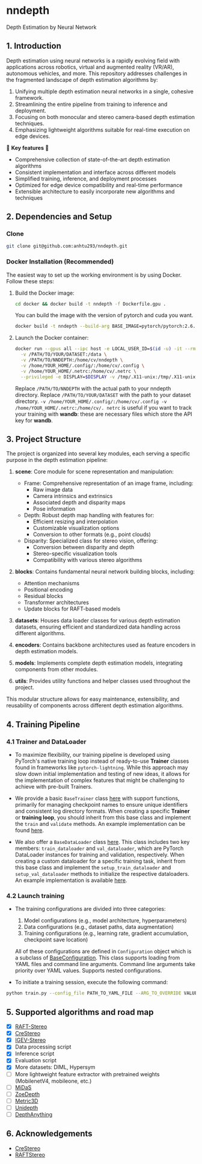 # nndepth
Depth Estimation by Neural Network

## 1. Introduction

Depth estimation using neural networks is a rapidly evolving field with applications across robotics, virtual and augmented reality (VR/AR), autonomous vehicles, and more. This repository addresses challenges in the fragmented landscape of depth estimation algorithms by:

1. Unifying multiple depth estimation neural networks in a single, cohesive framework.
2. Streamlining the entire pipeline from training to inference and deployment.
3. Focusing on both monocular and stereo camera-based depth estimation techniques.
4. Emphasizing lightweight algorithms suitable for real-time execution on edge devices.

🌟 **Key features** :star2:
- Comprehensive collection of state-of-the-art depth estimation algorithms
- Consistent implementation and interface across different models
- Simplified training, inference, and deployment processes
- Optimized for edge device compatibility and real-time performance
- Extensible architecture to easily incorporate new algorithms and techniques

## 2. Dependencies and Setup

### Clone
```bash
git clone git@github.com:anhtu293/nndepth.git
```

### Docker Installation (Recommended)

The easiest way to set up the working environment is by using Docker. Follow these steps:

1. Build the Docker image:
   ```bash
   cd docker && docker build -t nndepth -f Dockerfile.gpu .
   ```

   You can build the image with the version of pytorch and cuda you want.
   ```bash
   docker build -t nndepth --build-arg BASE_IMAGE=pytorch/pytorch:2.6.0-cuda12.4-cudnn9-devel --build-arg PYTHON_VERSION=3.10 --build-arg PYTORCH_VERSION=2.6.0 --build-arg TORCHVISION_VERSION=0.17.1 --build-arg TORCHAUDIO_VERSION=2.6.0 .
   ```

2. Launch the Docker container:
   ```bash
   docker run --gpus all --ipc host -e LOCAL_USER_ID=$(id -u) -it --rm \
     -v /PATH/TO/YOUR/DATASET:/data \
     -v /PATH/TO/NNDEPTH:/home/cv/nndepth \
     -v /home/YOUR_HOME/.config/:/home/cv/.config \
     -v /home/YOUR_HOME/.netrc:/home/cv/.netrc \
     --privileged -e DISPLAY=$DISPLAY -v /tmp/.X11-unix:/tmp/.X11-unix nndepth
   ```

   Replace `/PATH/TO/NNDEPTH` with the actual path to your nndepth directory.
   Replace `/PATH/TO/YOUR/DATASET` with the path to your dataset directory.
   `-v /home/YOUR_HOME/.config/:/home/cv/.config -v /home/YOUR_HOME/.netrc:/home/cv/.
   netrc` is useful if you want to track your training with **wandb**: these are necessary files which
   store the API key for **wandb**.


## 3. Project Structure
The project is organized into several key modules, each serving a specific purpose in the depth estimation pipeline:

1. **scene**: Core module for scene representation and manipulation:
   - Frame: Comprehensive representation of an image frame, including:
     - Raw image data
     - Camera intrinsics and extrinsics
     - Associated depth and disparity maps
     - Pose information
   - Depth: Robust depth map handling with features for:
     - Efficient resizing and interpolation
     - Customizable visualization options
     - Conversion to other formats (e.g., point clouds)
   - Disparity: Specialized class for stereo vision, offering:
     - Conversion between disparity and depth
     - Stereo-specific visualization tools
     - Compatibility with various stereo algorithms

2. **blocks**: Contains fundamental neural network building blocks, including:
   - Attention mechanisms
   - Positional encoding
   - Residual blocks
   - Transformer architectures
   - Update blocks for RAFT-based models

3. **datasets**: Houses data loader classes for various depth estimation datasets, ensuring efficient and standardized data handling across different algorithms.

4. **encoders**: Contains backbone architectures used as feature encoders in depth estimation models.

5. **models**: Implements complete depth estimation models, integrating components from other modules.

6. **utils**: Provides utility functions and helper classes used throughout the project.

This modular structure allows for easy maintenance, extensibility, and reusability of components across different depth estimation algorithms.



## 4. Training Pipeline
### 4.1 **Trainer** and **DataLoader**
- To maximize flexibility, our training pipeline is developed using PyTorch's native training loop instead of ready-to-use **Trainer** classes found in frameworks like `pytorch-lightning`. While this approach may slow down initial implementation and testing of new ideas, it allows for the implementation of complex features that might be challenging to achieve with pre-built Trainers.

- We provide a basic `BaseTrainer` class [here](nndepth/utils/base_trainer.py) with support functions, primarily for managing checkpoint names to ensure unique identifiers and consistent log directory formats. When creating a specific **Trainer** or **training loop**, you should inherit from this base class and implement the `train` and `validate` methods. An example implementation can be found [here](nndepth/models/raft_stereo/raft_trainer.py).

- We also offer a `BaseDataLoader` class [here](nndepth/utils/base_dataloader.py). This class includes two key members: `train_dataloader` and `val_dataloader`, which are PyTorch DataLoader instances for training and validation, respectively. When creating a custom dataloader for a specific training task, inherit from this base class and implement the `setup_train_dataloader` and `setup_val_dataloader` methods to initialize the respective dataloaders. An example implementation is available [here](nndepth/datasets/tartanair_disparity.py).


### 4.2 Launch training
- The training configurations are divided into three categories:
  1. Model configurations (e.g., model architecture, hyperparameters)
  2. Data configurations (e.g., dataset paths, data augmentation)
  3. Training configurations (e.g., learning rate, gradient accumulation, checkpoint save location)

  All of these configurations are defined in `Configuration` object which is a subclass of [BaseConfiguration](nndepth/utils/base_config.py). This class supports loading from YAML files and command line arguments. Command line arguments take priority over YAML values. Supports nested configurations.

- To initiate a training session, execute the following command:
```bash
python train.py --config_file PATH_TO_YAML_FILE --ARG_TO_OVERRIDE VALUE_TO_OVERRIDE
```

## 5. Supported algorithms and road map
- [x] [RAFT-Stereo](https://arxiv.org/pdf/2109.07547.pdf)
- [x] [CreStereo](https://arxiv.org/abs/2203.11483)
- [x] [IGEV-Stereo](https://arxiv.org/pdf/2303.06615.pdf)
- [x] Data processing script
- [x] Inference script
- [x] Evaluation script
- [x] More datasets: DIML, Hypersym
- [ ] More lightweight feature extractor with pretrained weights (MobilenetV4, mobileone, etc.)
- [ ] [MiDaS](https://arxiv.org/abs/1907.01341)
- [ ] [ZoeDepth](https://arxiv.org/abs/2302.12288)
- [ ] [Metric3D](https://jugghm.github.io/Metric3Dv2/)
- [ ] [Unidepth](https://github.com/lpiccinelli-eth/unidepth)
- [ ] [DepthAnything](https://arxiv.org/pdf/2401.10891)

## 6. Acknowledgements
- [CreStereo](https://github.com/megvii-research/CREStereo)
- [RAFTStereo](https://github.com/princeton-vl/RAFT-Stereo/blob/main/evaluate_stereo.py#L13)
